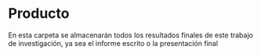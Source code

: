 # Producto

En esta carpeta se almacenarán todos los resultados finales de este trabajo de investigación, ya sea el informe escrito o la presentación final
